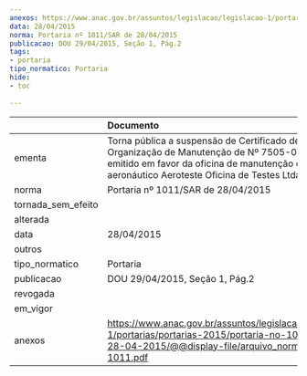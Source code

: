 ```yaml
---
anexos: https://www.anac.gov.br/assuntos/legislacao/legislacao-1/portarias/portarias-2015/portaria-no-1011-sar-de-28-04-2015/@@display-file/arquivo_norma/PA2015-1011.pdf
data: 28/04/2015
norma: Portaria nº 1011/SAR de 28/04/2015
publicacao: DOU 29/04/2015, Seção 1, Pág.2
tags:
- portaria
tipo_normatico: Portaria
hide: 
- toc 
 
---
```


|                    | Documento                                                                                                                                                                                    |
|:-------------------|:---------------------------------------------------------------------------------------------------------------------------------------------------------------------------------------------|
| ementa             | Torna pública a suspensão de Certificado de Organização de Manutenção de Nº 7505-01/ANAC, emitido em favor da oficina de manutenção de produto aeronáutico Aeroteste Oficina de Testes Ltda. |
| norma              | Portaria nº 1011/SAR de 28/04/2015                                                                                                                                                           |
| tornada_sem_efeito |                                                                                                                                                                                              |
| alterada           |                                                                                                                                                                                              |
| data               | 28/04/2015                                                                                                                                                                                   |
| outros             |                                                                                                                                                                                              |
| tipo_normatico     | Portaria                                                                                                                                                                                     |
| publicacao         | DOU 29/04/2015, Seção 1, Pág.2                                                                                                                                                               |
| revogada           |                                                                                                                                                                                              |
| em_vigor           |                                                                                                                                                                                              |
| anexos             | https://www.anac.gov.br/assuntos/legislacao/legislacao-1/portarias/portarias-2015/portaria-no-1011-sar-de-28-04-2015/@@display-file/arquivo_norma/PA2015-1011.pdf                            |
